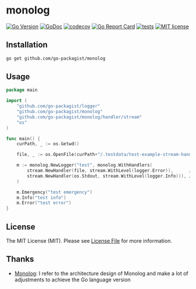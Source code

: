 # monolog

[![Go Version](https://badgen.net/github/release/go-packagist/monolog/stable)](https://github.com/go-packagist/monolog/releases)
[![GoDoc](https://pkg.go.dev/badge/github.com/go-packagist/monolog)](https://pkg.go.dev/github.com/go-packagist/monolog)
[![codecov](https://codecov.io/gh/go-packagist/monolog/branch/master/graph/badge.svg?token=5TWGQ9DIRU)](https://codecov.io/gh/go-packagist/monolog)
[![Go Report Card](https://goreportcard.com/badge/github.com/go-packagist/monolog)](https://goreportcard.com/report/github.com/go-packagist/monolog)
[![tests](https://github.com/go-packagist/monolog/actions/workflows/go.yml/badge.svg)](https://github.com/go-packagist/monolog/actions/workflows/go.yml)
[![MIT license](https://img.shields.io/badge/license-MIT-brightgreen.svg)](https://opensource.org/licenses/MIT)

## Installation

```bash
go get github.com/go-packagist/monolog
```

## Usage

```go
package main

import (
	"github.com/go-packagist/logger"
	"github.com/go-packagist/monolog"
	"github.com/go-packagist/monolog/handler/stream"
	"os"
)

func main() {
	curPath, _ := os.Getwd()

	file, _ := os.OpenFile(curPath+"/.testdata/test-example-stream-handler.log", os.O_CREATE|os.O_APPEND|os.O_WRONLY, 0644)

	m := monolog.NewLogger("test", monolog.WithHandlers(
		stream.NewHandler(file, stream.WithLevel(logger.Error)),      // error above to file
		stream.NewHandler(os.Stdout, stream.WithLevel(logger.Info))), // else info above to stdout
	)

	m.Emergency("test emergency")
	m.Info("test info")
	m.Error("test error")
}
```

## License

The MIT License (MIT). Please see [License File](LICENSE) for more information.

## Thanks

- [Monolog](https://github.com/Seldaek/monolog): I refer to the architecture design of Monolog and make a lot of adjustments to achieve the Go language version

